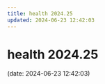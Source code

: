 ```yaml
---
title: health 2024.25
updated: 2024-06-23 12:42:03
---
```


# health 2024.25

(date: 2024-06-23 12:42:03)

